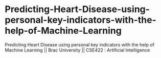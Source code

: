 # Predicting-Heart-Disease-using-personal-key-indicators-with-the-help-of-Machine-Learning
Predicting Heart Disease using personal key indicators with the help of Machine Learning || Brac University || CSE422 : Artificial Intelligence
